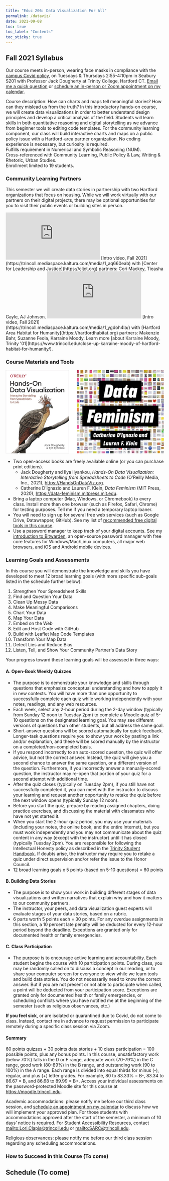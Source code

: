 ```yaml
---
title: "Educ 206: Data Visualization For All"
permalink: /dataviz/
date: 2021-09-08
toc: true
toc_label: "Contents"
toc_sticky: true
---
```

## Fall 2021 Syllabus
Our course meets in-person, wearing face masks in compliance with the [campus Covid policy](https://www.trincoll.edu/reopening/), on Tuesdays & Thursdays 2:55-4:10pm in Seabury S201 with Professor Jack Dougherty at Trinity College, Hartford CT. [Email me a quick question](mailto:jack.dougherty@trincoll.edu) or [schedule an in-person or Zoom appointment on my calendar](https://jackdougherty.youcanbook.me).

Course description: How can charts and maps tell meaningful stories? How can they mislead us from the truth? In this introductory hands-on course, we will create data visualizations in order to better understand design principles and develop a critical analysis of the field. Students will learn skills in both quantitative reasoning and digital storytelling as we advance from beginner tools to editing code templates. For the community learning component, our class will build interactive charts and maps on a public policy issue with a Hartford-area partner organization. No coding experience is necessary, but curiosity is required.  
Fulfills requirement in Numerical and Symbolic Reasoning (NUM).   
Cross-referenced with Community Learning, Public Policy & Law, Writing & Rhetoric, Urban Studies.  
Enrollment limited to 19 students.  

### Community Learning Partners
This semester we will create data stories in partnership with two Hartford organizations that focus on housing. While we will work virtually with our partners on their digital projects, there may be optional opportunities for you to visit their public events or building sites in person.

<iframe src="https://cdnapisec.kaltura.com/p/2366381/sp/236638100/embedIframeJs/uiconf_id/42684261/partner_id/2366381?iframeembed=true&playerId=kplayer&entry_id=1_aq660eab&flashvars[streamerType]=auto"  allowfullscreen webkitallowfullscreen mozAllowFullScreen allow="autoplay *; fullscreen *; encrypted-media *" frameborder="0"></iframe>
[Intro video, Fall 2021](https://trincoll.mediaspace.kaltura.com/media/1_aq660eab) with [Center for Leadership and Justice](https://cljct.org) partners: Cori Mackey, Tieasha Gayle, AJ Johnson.

<iframe src="https://cdnapisec.kaltura.com/p/2366381/sp/236638100/embedIframeJs/uiconf_id/42684261/partner_id/2366381?iframeembed=true&playerId=kplayer&entry_id=1_ygdoh4la&flashvars[streamerType]=auto"  allowfullscreen webkitallowfullscreen mozAllowFullScreen allow="autoplay *; fullscreen *; encrypted-media *" frameborder="0"></iframe>
[Intro video, Fall 2021](https://trincoll.mediaspace.kaltura.com/media/1_ygdoh4la/) with [Hartford Area Habitat for Humanity](https://hartfordhabitat.org) partners: Makenzie Bahr, Suzanne Feola, Karraine Moody. Learn more [about Karraine Moody, Trinity '01](https://www.trincoll.edu/close-up-karraine-moody-of-hartford-habitat-for-humanity/).

### Course Materials and Tools
![book covers](/images/2021/covers-hodv-datafeminism.png)
- Two open-access books are freely available online (or you can purchase print editions).
  - Jack Dougherty and Ilya Ilyankou, *Hands-On Data Visualization: Interactive Storytelling from Spreadsheets to Code* (O’Reilly Media, Inc., 2021), <https://HandsOnDataViz.org>.
  - Catherine D’Ignazio and Lauren F. Klein, *Data Feminism* (MIT Press, 2020), <https://data-feminism.mitpress.mit.edu>.
- Bring a laptop computer (Mac, Windows, or Chromebook) to every class. Install more than one browser (such as Firefox, Safari, Chrome) for testing purposes. Tell me if you need a temporary laptop loaner.
- You will need to sign up for several free web services (such as Google Drive, Datawrapper, GitHub). See my list of [recommended free digital tools in this course](https://handsondataviz.org/recommended-tools.html).
- Use a password manager to keep track of your digital accounts. See my [introduction to Bitwarden](https://handsondataviz.org/password-manager.html), an open-source password manager with free core features for Windows/Mac/Linux computers, all major web browsers, and iOS and Android mobile devices.

### Learning Goals and Assessments
In this course you will demonstrate the knowledge and skills you have developed to meet 12 broad learning goals (with more specific sub-goals listed in the schedule further below):

1. Strengthen Your Spreadsheet Skills
2. Find and Question Your Data
3. Clean Up Messy Data
4. Make Meaningful Comparisons
5. Chart Your Data
6. Map Your Data
7. Embed on the Web
8. Edit and Host Code with GitHub
9. Build with Leaflet Map Code Templates
10. Transform Your Map Data
11. Detect Lies and Reduce Bias
12. Listen, Tell, and Show Your Community Partner's Data Story

Your progress toward these learning goals will be assessed in three ways:

#### A. Open-Book Weekly Quizzes
- The purpose is to demonstrate your knowledge and skills through questions that emphasize conceptual understanding and how to apply it in new contexts. You will have more than one opportunity to successfully complete each quiz while working independently with your notes, readings, and any web resources.
- Each week, select any 2-hour period during the 2-day window (typically from Sunday 12 noon to Tuesday 2pm) to complete a Moodle quiz of 5-10 questions on the designated learning goal. You may see different versions of questions than other students, but all address the same goal.
- Short-answer questions will be scored automatically for quick feedback. Longer-task questions require you to show your work by pasting a link and/or explanation, and these will be scored manually by the instructor on a completed/non-completed basis.
- If you respond incorrectly to an auto-scored question, the quiz will offer advice, but not the correct answer. Instead, the quiz will give you a second chance to answer the same question, or a different version of the question. Furthermore, if you incorrectly answer a manually-scored question, the instructor may re-open that portion of your quiz for a second attempt with additional time.
- After the quiz closes (typically on Tuesday 2pm), if you still have not successfully completed it, you can meet with the instructor to discuss your learning and request another opportunity to retake the quiz before the next window opens (typically Sunday 12 noon).
- Before you start the quiz, prepare by reading assigned chapters, doing practice exercises, and discussing the material with classmates who have not yet started it.
- When you start the 2-hour quiz period, you may use your materials (including your notes, the online book, and the entire Internet), but you must work independently and you may not communicate about the quiz content in any way (except with the instructor) until it has closed (typically Tuesday 2pm). You are responsible for following the Intellectual Honesty policy as described in the [Trinity Student Handbook](https://www.trincoll.edu/policies/). If doubts arise, the instructor may require you to retake a quiz under direct supervision and/or refer the issue to the Honor Council.
- 12 broad learning goals x 5 points (based on 5-10 questions) = 60 points

#### B. Building Data Stories
- The purpose is to show your work in building different stages of data visualizations and written narratives that explain why and how it matters to our community partners.
- The instructor, your peers, and data visualization guest experts will evaluate stages of your data stories, based on a rubric.
- 6 parts worth 5 points each = 30 points. For any overdue assignments in this section, a 10 percent late penalty will be deducted for every 12-hour period beyond the deadline. Exceptions are granted only for documented health or family emergencies.

#### C. Class Participation
- The purpose is to encourage active learning and accountability. Each student begins the course with 10 participation points. During class, you may be randomly called on to discuss a concept in our reading, or to share your computer screen for everyone to view while we learn tools and build data stories. You do not necessarily need to know the correct answer. But if you are not present or not able to participate when called, a point will be deducted from your participation score. Exceptions are granted only for documented health or family emergencies, or scheduling conflicts where you have notified me at the beginning of the semester (such as religious observances, etc.)

**If you feel sick**, or are isolated or quarantined due to Covid, do not come to class. Instead, contact me in advance to request permission to participate remotely during a specific class session via Zoom.

#### Summary  
60 points quizzes + 30 points data stories + 10 class participation = 100 possible points, plus any bonus points. In this course, unsatisfactory work (below 70%) falls in the D or F range, adequate work (70-79%) in the C range, good work (80-89%) in the B range, and outstanding work (90 to 100%) in the A range. Each range is divided into equal thirds for minus (-), regular, and plus (+) letter grades. For example, 80 to 83.33% = B-, 83.34 to 86.67 = B, and 86.68 to 89.99 = B+. Access your individual assessments on the password-protected Moodle site for this course at <https://moodle.trincoll.edu>.

Academic accommodations: please notify me before our third class session, and [schedule an appointment on my calendar](https://jackdougherty.youcanbook.me) to discuss how we will implement your approved plan. For those students with accommodations approved after the start of the semester, a minimum of 10 days’ notice is required. For Student Accessibility Resources, contact <mailto:Lori.Clapis@trincoll.edu> or <mailto:SARC@trincoll.edu>.

Religious observances: please notify me before our third class session regarding any scheduling accommodations.

### How to Succeed in this Course (To come)

<!-- - Find active ways, not passive ways, to take notes... rewrite in your own words...
- Meet up with a classmate or small group to -->

## Schedule (To come)
<!-- Always check for schedule updates from the instructor. Important changes will appear **in bold**.

TODO: Send tentative meeting times to community partners


### Week 0
- 0 Syllabus quiz due Thurs Sept 9th in class. 4 questions x 0.25 points = 1 bonus point for total score
- When taking a Moodle quiz, be sure to “check” each answer, and also click “submit and finish” at the end.

### Week 1

Geocode locations
Sort and filter data
Calculate with formulas
Summarize with pivot tables
Match columns with VLookup

### Week 2

### Week 3

#### Subheader

### Week 4 -->
